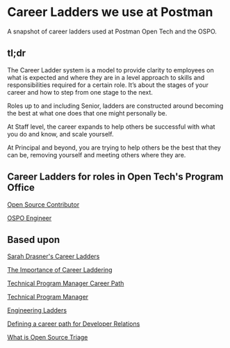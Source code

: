 # Career Ladders we use at Postman
A snapshot of career ladders used at Postman Open Tech and the OSPO.

## tl;dr

The Career Ladder system is a model to provide clarity to employees on what is expected and where they are in a level approach to skills and responsibilities required for a certain role. It’s about the stages of your career and how to step from one stage to the next. 

Roles up to and including Senior, ladders are constructed around becoming the best at what one does that one might personally be.

At Staff level, the career expands to help others be successful with what you do and know, and scale yourself.

At Principal and beyond, you are trying to help others be the best that they can be, removing yourself and meeting others where they are.

## Career Ladders for roles in Open Tech's Program Office
[Open Source Contributor](./career-ladder-for-open-source-contributors.md)

[OSPO Engineer](./career-ladder-for-ospo-engineer.md)

## Based upon 
[Sarah Drasner's Career Ladders](https://career-ladders.dev/)

[The Importance of Career Laddering](https://css-tricks.com/the-importance-of-career-laddering/)

[Technical Program Manager Career Path](https://www.mariogerard.com/technical-program-manager-career-path/)

[Technical Program Manager](https://www.linkedin.com/pulse/technical-program-manager-vraj-shroff/)

[Engineering Ladders](http://www.engineeringladders.com/)

[Defining a career path for Developer Relations](https://slack.engineering/defining-a-career-path-for-developer-relations/)

[What is Open Source Triage](https://osiolabs.com/blog/what-is-open-source-triage)
